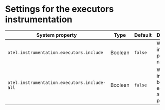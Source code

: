 # Settings for the executors instrumentation

| System property | Type | Default | Description |
|---|---|---|---|
| `otel.instrumentation.executors.include` | Boolean | `false` | Whether to include property names. |
| `otel.instrumentation.executors.include-all` | Boolean | `false` | Whether to include both executors and prefixes. |